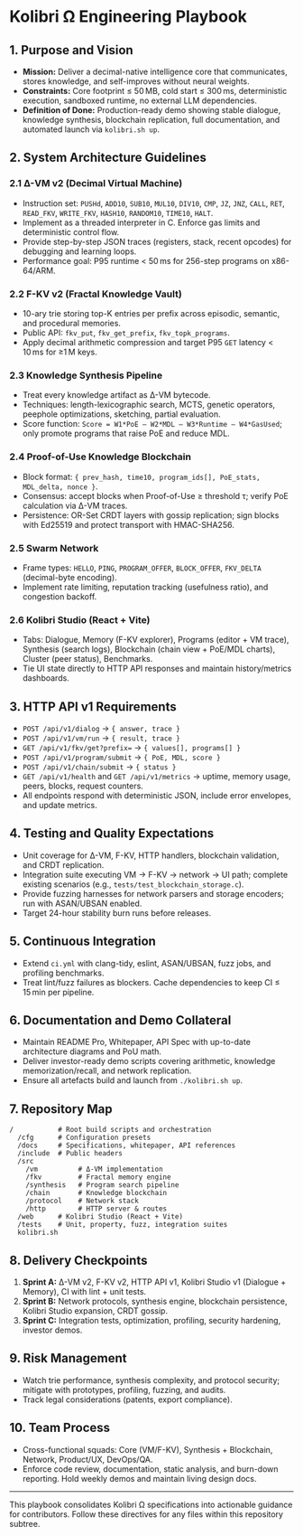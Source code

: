 # Kolibri Ω Engineering Playbook

## 1. Purpose and Vision
- **Mission:** Deliver a decimal-native intelligence core that communicates, stores knowledge, and self-improves without neural weights.
- **Constraints:** Core footprint ≤ 50 MB, cold start ≤ 300 ms, deterministic execution, sandboxed runtime, no external LLM dependencies.
- **Definition of Done:** Production-ready demo showing stable dialogue, knowledge synthesis, blockchain replication, full documentation, and automated launch via `kolibri.sh up`.

## 2. System Architecture Guidelines
### 2.1 Δ-VM v2 (Decimal Virtual Machine)
- Instruction set: `PUSHd`, `ADD10`, `SUB10`, `MUL10`, `DIV10`, `CMP`, `JZ`, `JNZ`, `CALL`, `RET`, `READ_FKV`, `WRITE_FKV`, `HASH10`, `RANDOM10`, `TIME10`, `HALT`.
- Implement as a threaded interpreter in C. Enforce gas limits and deterministic control flow.
- Provide step-by-step JSON traces (registers, stack, recent opcodes) for debugging and learning loops.
- Performance goal: P95 runtime < 50 ms for 256-step programs on x86-64/ARM.

### 2.2 F-KV v2 (Fractal Knowledge Vault)
- 10-ary trie storing top-K entries per prefix across episodic, semantic, and procedural memories.
- Public API: `fkv_put`, `fkv_get_prefix`, `fkv_topk_programs`.
- Apply decimal arithmetic compression and target P95 `GET` latency < 10 ms for ≥1 M keys.

### 2.3 Knowledge Synthesis Pipeline
- Treat every knowledge artifact as Δ-VM bytecode.
- Techniques: length-lexicographic search, MCTS, genetic operators, peephole optimizations, sketching, partial evaluation.
- Score function: `Score = W1*PoE – W2*MDL – W3*Runtime – W4*GasUsed`; only promote programs that raise PoE and reduce MDL.

### 2.4 Proof-of-Use Knowledge Blockchain
- Block format: `{ prev_hash, time10, program_ids[], PoE_stats, MDL_delta, nonce }`.
- Consensus: accept blocks when Proof-of-Use ≥ threshold τ; verify PoE calculation via Δ-VM traces.
- Persistence: OR-Set CRDT layers with gossip replication; sign blocks with Ed25519 and protect transport with HMAC-SHA256.

### 2.5 Swarm Network
- Frame types: `HELLO`, `PING`, `PROGRAM_OFFER`, `BLOCK_OFFER`, `FKV_DELTA` (decimal-byte encoding).
- Implement rate limiting, reputation tracking (usefulness ratio), and congestion backoff.

### 2.6 Kolibri Studio (React + Vite)
- Tabs: Dialogue, Memory (F-KV explorer), Programs (editor + VM trace), Synthesis (search logs), Blockchain (chain view + PoE/MDL charts), Cluster (peer status), Benchmarks.
- Tie UI state directly to HTTP API responses and maintain history/metrics dashboards.

## 3. HTTP API v1 Requirements
- `POST /api/v1/dialog` → `{ answer, trace }`
- `POST /api/v1/vm/run` → `{ result, trace }`
- `GET /api/v1/fkv/get?prefix=` → `{ values[], programs[] }`
- `POST /api/v1/program/submit` → `{ PoE, MDL, score }`
- `POST /api/v1/chain/submit` → `{ status }`
- `GET /api/v1/health` and `GET /api/v1/metrics` → uptime, memory usage, peers, blocks, request counters.
- All endpoints respond with deterministic JSON, include error envelopes, and update metrics.

## 4. Testing and Quality Expectations
- Unit coverage for Δ-VM, F-KV, HTTP handlers, blockchain validation, and CRDT replication.
- Integration suite executing VM → F-KV → network → UI path; complete existing scenarios (e.g., `tests/test_blockchain_storage.c`).
- Provide fuzzing harnesses for network parsers and storage encoders; run with ASAN/UBSAN enabled.
- Target 24-hour stability burn runs before releases.

## 5. Continuous Integration
- Extend `ci.yml` with clang-tidy, eslint, ASAN/UBSAN, fuzz jobs, and profiling benchmarks.
- Treat lint/fuzz failures as blockers. Cache dependencies to keep CI ≤ 15 min per pipeline.

## 6. Documentation and Demo Collateral
- Maintain README Pro, Whitepaper, API Spec with up-to-date architecture diagrams and PoU math.
- Deliver investor-ready demo scripts covering arithmetic, knowledge memorization/recall, and network replication.
- Ensure all artefacts build and launch from `./kolibri.sh up`.

## 7. Repository Map
```
/           # Root build scripts and orchestration
  /cfg      # Configuration presets
  /docs     # Specifications, whitepaper, API references
  /include  # Public headers
  /src
    /vm          # Δ-VM implementation
    /fkv         # Fractal memory engine
    /synthesis   # Program search pipeline
    /chain       # Knowledge blockchain
    /protocol    # Network stack
    /http        # HTTP server & routes
  /web      # Kolibri Studio (React + Vite)
  /tests    # Unit, property, fuzz, integration suites
  kolibri.sh
```

## 8. Delivery Checkpoints
1. **Sprint A:** Δ-VM v2, F-KV v2, HTTP API v1, Kolibri Studio v1 (Dialogue + Memory), CI with lint + unit tests.
2. **Sprint B:** Network protocols, synthesis engine, blockchain persistence, Kolibri Studio expansion, CRDT gossip.
3. **Sprint C:** Integration tests, optimization, profiling, security hardening, investor demos.

## 9. Risk Management
- Watch trie performance, synthesis complexity, and protocol security; mitigate with prototypes, profiling, fuzzing, and audits.
- Track legal considerations (patents, export compliance).

## 10. Team Process
- Cross-functional squads: Core (VM/F-KV), Synthesis + Blockchain, Network, Product/UX, DevOps/QA.
- Enforce code review, documentation, static analysis, and burn-down reporting. Hold weekly demos and maintain living design docs.

---
This playbook consolidates Kolibri Ω specifications into actionable guidance for contributors. Follow these directives for any files within this repository subtree.
